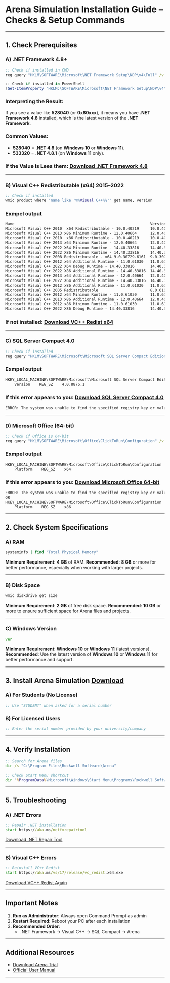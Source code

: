 
# Arena Simulation Installation Guide – Checks & Setup Commands

---

## 1. Check Prerequisites


### A) .NET Framework 4.8+

```cmd
:: Check if installed in CMD
reg query "HKLM\SOFTWARE\Microsoft\NET Framework Setup\NDP\v4\Full" /v Release
```
```PowerShell
:: Check if installed in PowerShell
(Get-ItemProperty "HKLM:\SOFTWARE\Microsoft\NET Framework Setup\NDP\v4\Full").Release
```
### Interpreting the Result:

If you see a value like **528040** (or **0x80xxx**), it means you have **.NET Framework 4.8** installed, which is the latest version of the **.NET Framework**.

### Common Values:

* **528040** = **.NET 4.8** (on **Windows 10** or **Windows 11**).
* **533320** = **.NET 4.8.1** (on **Windows 11** only).
### If the Value is Lees them: [Download .NET Framework 4.8](Arena/NDP481-Web.exe)



---

### B) Visual C++ Redistributable (x64) 2015–2022

```cmd
:: Check if installed
wmic product where "name like '%%Visual C++%%'" get name, version

```
### Exmpel output
```cmd
Name                                                            Version
Microsoft Visual C++ 2010  x64 Redistributable - 10.0.40219     10.0.40219
Microsoft Visual C++ 2013 x86 Minimum Runtime - 12.0.40664      12.0.40664
Microsoft Visual C++ 2010  x86 Redistributable - 10.0.40219     10.0.40219
Microsoft Visual C++ 2013 x64 Minimum Runtime - 12.0.40664      12.0.40664
Microsoft Visual C++ 2022 X64 Minimum Runtime - 14.40.33816     14.40.33816
Microsoft Visual C++ 2022 X86 Minimum Runtime - 14.40.33816     14.40.33816
Microsoft Visual C++ 2008 Redistributable - x64 9.0.30729.6161  9.0.30729.6161
Microsoft Visual C++ 2012 x64 Additional Runtime - 11.0.61030   11.0.61030
Microsoft Visual C++ 2022 X64 Debug Runtime - 14.40.33816       14.40.33816
Microsoft Visual C++ 2022 X86 Additional Runtime - 14.40.33816  14.40.33816
Microsoft Visual C++ 2013 x64 Additional Runtime - 12.0.40664   12.0.40664
Microsoft Visual C++ 2022 X64 Additional Runtime - 14.40.33816  14.40.33816
Microsoft Visual C++ 2012 x86 Additional Runtime - 11.0.61030   11.0.61030
Microsoft Visual C++ 2005 Redistributable                       8.0.61001
Microsoft Visual C++ 2012 x64 Minimum Runtime - 11.0.61030      11.0.61030
Microsoft Visual C++ 2013 x86 Additional Runtime - 12.0.40664   12.0.40664
Microsoft Visual C++ 2012 x86 Minimum Runtime - 11.0.61030      11.0.61030
Microsoft Visual C++ 2022 X86 Debug Runtime - 14.40.33816       14.40.33816
```
### If not installed: [Download VC++ Redist x64](Arena/VC_redist.x64.exe)

---

### C) SQL Server Compact 4.0

```cmd
:: Check if installed
reg query "HKLM\SOFTWARE\Microsoft\Microsoft SQL Server Compact Edition\v4.0" /v Version

```
### Exmpel output
```cmd
HKEY_LOCAL_MACHINE\SOFTWARE\Microsoft\Microsoft SQL Server Compact Edition\v4.0
    Version    REG_SZ    4.0.8876.1
```
### If this error appears to you: [Download SQL Server Compact 4.0](Arena/SSCERuntime_x64-ENU.exe)
```cmd
ERROR: The system was unable to find the specified registry key or value.
```


---

### D) Microsoft Office (64-bit)

```cmd
:: Check if Office is 64-bit
reg query "HKLM\SOFTWARE\Microsoft\Office\ClickToRun\Configuration" /v Platform

```
### Exmpel output
```cmd
HKEY_LOCAL_MACHINE\SOFTWARE\Microsoft\Office\ClickToRun\Configuration
    Platform    REG_SZ    x64
```
### If this error appears to you: [Download Microsoft Office 64-bit](https://www.microsoft.com/microsoft-365)
```cmd
ERROR: The system was unable to find the specified registry key or value
OR
HKEY_LOCAL_MACHINE\SOFTWARE\Microsoft\Office\ClickToRun\Configuration
    Platform    REG_SZ    x86
```


---

## 2. Check System Specifications

### A) **RAM**

```cmd
systeminfo | find "Total Physical Memory"
```

**Minimum Requirement**: **4 GB** of RAM.
**Recommended**: **8 GB** or more for better performance, especially when working with larger projects.

---

### B) **Disk Space**

```cmd
wmic diskdrive get size
```

**Minimum Requirement**: **2 GB** of free disk space.
**Recommended**: **10 GB** or more to ensure sufficient space for Arena files and projects.

---

### C) **Windows Version**

```cmd
ver
```

**Minimum Requirement**: **Windows 10** or **Windows 11** (latest versions).
**Recommended**: Use the latest version of **Windows 10** or **Windows 11** for better performance and support.

---


## 3. Install Arena Simulation [Download ](Arena/ctipaj3z1kn0t5b01k3dw3c2638819065350060153.exe)

### A) For Students (No License)

```cmd
:: Use "STUDENT" when asked for a serial number
```

### B) For Licensed Users

```cmd
:: Enter the serial number provided by your university/company
```

---

## 4. Verify Installation

```cmd
:: Search for Arena files
dir /s "C:\Program Files\Rockwell Software\Arena"

:: Check Start Menu shortcut
dir "%ProgramData%\Microsoft\Windows\Start Menu\Programs\Rockwell Software\Arena.lnk"
```

---

## 5. Troubleshooting

### A) .NET Errors

```cmd
:: Repair .NET installation
start https://aka.ms/netfxrepairtool
```

[Download .NET Repair Tool](https://aka.ms/netfxrepairtool)

---

### B) Visual C++ Errors

```cmd
:: Reinstall VC++ Redist
start https://aka.ms/vs/17/release/vc_redist.x64.exe
```

[Download VC++ Redist Again](https://aka.ms/vs/17/release/vc_redist.x64.exe)

---

## Important Notes

1. **Run as Administrator**: Always open Command Prompt as admin  
2. **Restart Required**: Reboot your PC after each installation  
3. **Recommended Order**:  
   - .NET Framework → Visual C++ → SQL Compact → Arena  

---

## Additional Resources

- [Download Arena Trial](https://www.rockwellautomation.com/en-us/products/software/arena-simulation.html)  
- [Official User Manual](https://literature.rockwellautomation.com/idc/groups/literature/documents/um/arena-um001_-en-p.pdf)

---

